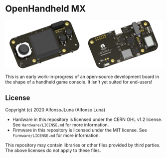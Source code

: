 # OpenHandheld MX

![OpenHandheld MX](Images/openhandheld-mx-pcb.png)

This is an early work-in-progress of an open-source development board in the shape of a handheld game console. It isn't yet suited for end-users!

## License

Copyright (c) 2020 AlfonsoJLuna (Alfonso Luna)

* Hardware in this repository is licensed under the CERN OHL v1.2 license. See `Hardware/LICENSE.md` for more information.
* Firmware in this repository is licensed under the MIT license. See `Firmware/LICENSE.md` for more information.

This repository may contain libraries or other files provided by third parties. The above licenses do not apply to these files.
